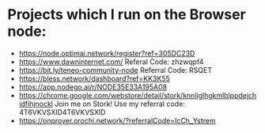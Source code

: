 # Projects which I run on the Browser node:

- https://node.optimai.network/register?ref=305DC23D
- https://www.dawninternet.com/ Referal Code: zhzwqpf4
- https://bit.ly/teneo-community-node Referral Code: RSQET 
- https://bless.network/dashboard?ref=KK3K55
- https://app.nodego.ai/r/NODE35E33A195A08
- https://chrome.google.com/webstore/detail/stork/knnliglhgkmlblppdejchidfihjnockl Join me on Stork! Use my referral code: 4T6VKVSXID4T6VKVSXID
- https://onprover.orochi.network/?referralCode=IcCh_Ystrem
